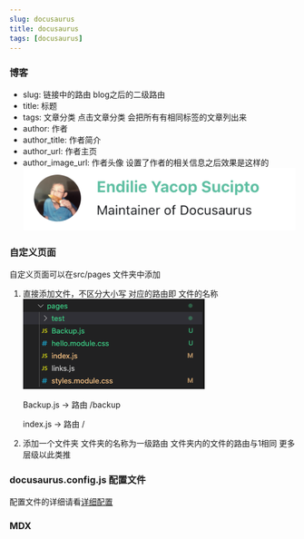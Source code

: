 ```yaml
---
slug: docusaurus
title: docusaurus
tags: [docusaurus]
---
```


### 博客
- slug: 链接中的路由 blog之后的二级路由
- title: 标题
- tags: 文章分类 点击文章分类 会把所有有相同标签的文章列出来
- author: 作者
- author_title: 作者简介
- author_url: 作者主页
- author_image_url: 作者头像
  设置了作者的相关信息之后效果是这样的
  <img src='./images/docusaurus-2.png'/>

### 自定义页面
自定义页面可以在src/pages 文件夹中添加
1. 直接添加文件，不区分大小写 对应的路由即 文件的名称
   <img src='./images/docusaurus-1.png'/>

   Backup.js -> 路由 /backup

   index.js -> 路由 /
2. 添加一个文件夹 文件夹的名称为一级路由 文件夹内的文件的路由与1相同 更多层级以此类推

### docusaurus.config.js 配置文件
配置文件的详细请看<a href='https://www.docusaurus.cn/docs/docusaurus.config.js'>详细配置</a>

### MDX

